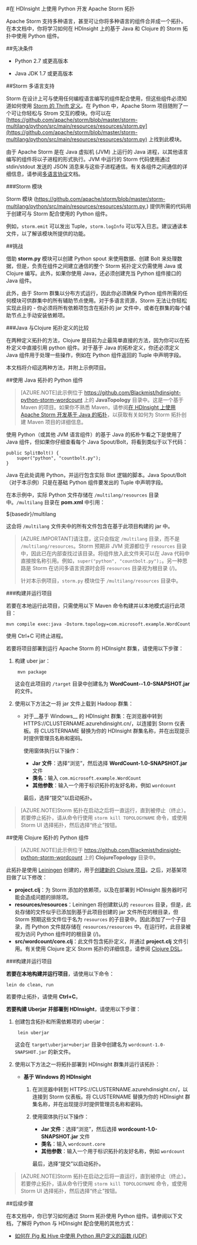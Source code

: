 <properties
   pageTitle="在 HDinsight 上的 Storm 拓扑中使用 Python 组件 | Windows Azure"
   description="了解如何在 Azure HDInsight 上的 Apache Storm 中使用 Python 组件。你将学习如何通过基于 Java 和 Clojure 的 Storm 拓扑使用 Python 组件。"
   services="hdinsight"
   documentationCenter=""
   authors="Blackmist"
   manager="paulettm"
   editor="cgronlun"/>

<tags
	ms.service="hdinsight"
	ms.date="12/04/2015"
	wacn.date="01/14/2015"/>

#在 HDInsight 上使用 Python 开发 Apache Storm 拓扑

Apache Storm 支持多种语言，甚至可让你将多种语言的组件合并成一个拓扑。在本文档中，你将学习如何在 HDInsight 上的基于 Java 和 Clojure 的 Storm 拓扑中使用 Python 组件。

##先决条件

* Python 2.7 或更高版本

* Java JDK 1.7 或更高版本

##Storm 多语言支持

Storm 在设计上可与使用任何编程语言编写的组件配合使用，但这些组件必须知道如何使用 [Storm 的 Thrift 定义](https://github.com/apache/storm/blob/master/storm-core/src/storm.thrift)。在 Python 中，Apache Storm 项目随附了一个可让你轻松与 Strom 交互的模块。你可以在 [https://github.com/apache/storm/blob/master/storm-multilang/python/src/main/resources/resources/storm.py](https://github.com/apache/storm/blob/master/storm-multilang/python/src/main/resources/resources/storm.py) 上找到此模块。

由于 Apache Storm 是在 Java 虚拟机 (JVM) 上运行的 Java 进程，以其他语言编写的组件将以子进程的形式执行。JVM 中运行的 Storm 代码使用通过 stdin/stdout 发送的 JSON 消息来与这些子进程通信。有关各组件之间通信的详细信息，请参阅[多语言协议](https://storm.apache.org/documentation/Multilang-protocol.html)文档。

###Storm 模块

Storm 模块 (https://github.com/apache/storm/blob/master/storm-multilang/python/src/main/resources/resources/storm.py,) 提供所需的代码用于创建可与 Storm 配合使用的 Python 组件。

例如，`storm.emit` 可以发出 Tuple，`storm.logInfo` 可以写入日志。建议通读本文件，以了解该模块所提供的功能。

##挑战

借助 __storm.py__ 模块可以创建 Python spout 来使用数据、创建 Bolt 来处理数据，但是，负责在组件之间建立通信的整个 Storm 拓扑定义仍需使用 Java 或 Clojure 编写。此外，如果你使用 Java，还必须创建充当 Python 组件接口的 Java 组件。

此外，由于 Storm 群集以分布方式运行，因此你必须确保 Python 组件所需的任何模块可供群集中的所有辅助节点使用。对于多语言资源，Storm 无法让你轻松实现此目的 - 你必须将所有依赖项包含在拓扑的 jar 文件中，或者在群集的每个辅助节点上手动安装依赖项。

###Java 与Clojure 拓扑定义的比较

在两种定义拓扑的方法，Clojure 是目前为止最简单直接的方法，因为你可以在拓朴定义中直接引用 python 组件。对于基于 Java 的拓朴定义，你还必须定义 Java 组件用于处理一些操作，例如在 Python 组件返回的 Tuple 中声明字段。

本文档将介绍这两种方法，并附上示例项目。

##使用 Java 拓扑的 Python 组件

> [AZURE.NOTE]此示例位于 https://github.com/Blackmist/hdinsight-python-storm-wordcount 上的 __JavaTopology__ 目录中。这是一个基于 Maven 的项目。如果你不熟悉 Maven，请参阅[在 HDInsight 上使用 Apache Storm 开发基于 Java 的拓扑](/documentation/articles/hdinsight-storm-develop-java-topology)，以获取有关如何为 Storm 拓扑创建 Maven 项目的详细信息。

使用 Python（或其他 JVM 语言组件）的基于 Java 的拓朴乍看之下是使用了 Java 组件，但如果你仔细查看每个 Java Spout/Bolt，将看到类似于以下代码：

    public SplitBolt() {
        super("python", "countbolt.py");
    }

Java 在此处调用 Python，并运行包含实际 Blot 逻辑的脚本。Java Spout/Bolt（对于本示例）只是在基础 Python 组件要发出的 Tuple 中声明字段。

在本示例中，实际 Python 文件存储在 `/multilang/resources` 目录中。`/multilang` 目录在 __pom.xml__ 中引用：

<resources>
    <resource>
        <!-- Where the Python bits are kept -->
        <directory>${basedir}/multilang</directory>
    </resource>
</resources>

这会将 `/multilang` 文件夹中的所有文件包含在基于此项目构建的 jar 中。

> [AZURE.IMPORTANT]请注意，这只会指定 `/multilang` 目录，而不是 `/multilang/resources`。Storm 预期非 JVM 资源都位于 `resources` 目录中，因此已在内部查找过该目录。将组件放入此文件夹可以在 Java 代码中直接按名称引用。例如，`super("python", "countbolt.py");`。另一种思路是 Storm 在访问多语言资源时会将 `resources` 目录视为根目录 (/)。
>
> 针对本示例项目，`storm.py` 模块位于 `/multilang/resources` 目录中。

###构建并运行项目

若要在本地运行此项目，只需使用以下 Maven 命令构建并以本地模式运行此项目：

    mvn compile exec:java -Dstorm.topology=com.microsoft.example.WordCount

使用 Ctrl+C 可终止进程。

若要将项目部署到运行 Apache Storm 的 HDInsight 群集，请使用以下步骤：

1. 构建 uber jar：

        mvn package

    这会在此项目的 `/target` 目录中创建名为 __WordCount--1.0-SNAPSHOT.jar__ 的文件。

2. 使用以下方法之一将 jar 文件上载到 Hadoop 群集：

    * 对于__基于 Windows__ 的 HDInsight 群集：在浏览器中转到 HTTPS://CLUSTERNAME.azurehdinsight.cn/，以连接到 Storm 仪表板。将 CLUSTERNAME 替换为你的 HDInsight 群集名称，并在出现提示时提供管理员名称和密码。

        使用窗体执行以下操作：

        * __Jar 文件__：选择“浏览”，然后选择 __WordCount-1.0-SNAPSHOT.jar__ 文件
        * __类名__：输入 `com.microsoft.example.WordCount`
        * __其他参数__：输入一个用于标识拓扑的友好名称，例如 `wordcount`

        最后，选择“提交”以启动拓扑。

> [AZURE.NOTE]Storm 拓扑在启动之后将一直运行，直到被停止（终止）。 若要停止拓扑，请从命令行使用 `storm kill TOPOLOGYNAME` 命令，或使用 Storm UI 选择拓扑，然后选择“终止”按钮。

##使用 Clojure 拓扑的 Python 组件

> [AZURE.NOTE]此示例位于 https://github.com/Blackmist/hdinsight-python-storm-wordcount 上的 __ClojureTopology__ 目录中。

此拓扑是使用 [Leiningen](http://leiningen.org) 创建的，用于[创建新的 Clojure 项目](https://github.com/technomancy/leiningen/blob/stable/doc/TUTORIAL.md#creating-a-project)。之后，对基架项目做了以下修改：

* __project.clj__：为 Storm 添加的依赖项，以及在部署到 HDInsight 服务器时可能会造成问题的排除项。
* __resources/resources__：Leiningen 将创建默认的 `resources` 目录，但是，此处存储的文件似乎已添加到基于此项目创建的 jar 文件所在的根目录，但 Storm 预期这些文件位于名为 `resources` 的子目录中。因此添加了一个子目录，而 Python 文件就存储在 `resources/resources` 中。在运行时，此目录被视为访问 Python 组件时的根目录 (/)。
* __src/wordcount/core.clj__：此文件包含拓扑定义，并通过 __project.clj__ 文件引用。有关使用 Clojure 定义 Storm 拓扑的详细信息，请参阅 [Clojure DSL](https://storm.apache.org/documentation/Clojure-DSL.html)。

###构建并运行项目

__若要在本地构建并运行项目__，请使用以下命令：

    lein do clean, run

若要停止拓扑，请使用 __Ctrl+C__。

__若要构建 Uberjar 并部署到 HDInsight__，请使用以下步骤：

1. 创建包含拓扑和所需依赖项的 uberjar：

        lein uberjar

    这会在 `target\uberjar+uberjar` 目录中创建名为 `wordcount-1.0-SNAPSHOT.jar` 的新文件。
    
2. 使用以下方法之一将拓扑部署到 HDInsight 群集并运行该拓扑：
    
    * __基于 Windows 的 HDInsight__
    
        1. 在浏览器中转到 HTTPS://CLUSTERNAME.azurehdinsight.cn/，以连接到 Storm 仪表板。将 CLUSTERNAME 替换为你的 HDInsight 群集名称，并在出现提示时提供管理员名称和密码。

        2. 使用窗体执行以下操作：

            * __Jar 文件__：选择“浏览”，然后选择 __wordcount-1.0-SNAPSHOT.jar__ 文件
            * __类名__：输入 `wordcount.core`
            * __其他参数__：输入一个用于标识拓扑的友好名称，例如 `wordcount`

            最后，选择“提交”以启动拓扑。

> [AZURE.NOTE]Storm 拓扑在启动之后将一直运行，直到被停止（终止）。 若要停止拓扑，请从命令行使用 `storm kill TOPOLOGYNAME` 命令，或使用 Storm UI 选择拓扑，然后选择“终止”按钮。

##后续步骤

在本文档中，你已学习如何通过 Storm 拓扑使用 Python 组件。请参阅以下文档，了解将 Python 与 HDInsight 配合使用的其他方式：

* [如何在 Pig 和 Hive 中使用 Python 用户定义的函数 (UDF)](/documentation/articles/hdinsight-python)

<!---HONumber=82-->